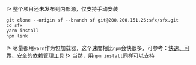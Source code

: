 
!> 整个项目还未发布到内部源，仅支持手动安装

    git clone --origin sf --branch sf git@200.200.151.26:sfx/sfx.git
    cd sfx
    yarn install
    npm link

!> 尽量都用`yarn`作为包加载器，这个速度相比`npm`会快很多，可参考：[快速、可靠、安全的依赖管理工具](https://yarn.bootcss.com/docs/install.html)
!> 当然，用`npm install`同样可以支持
